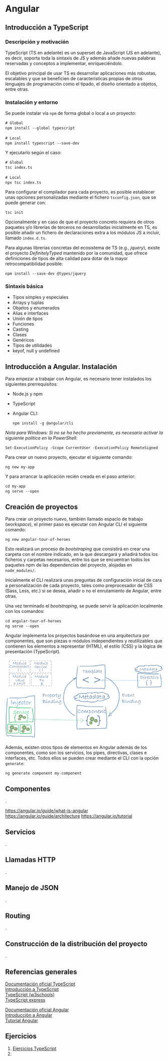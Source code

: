 # Angular

## Introducción a TypeScript

### Descripción y motivación

TypeScript (TS en adelante) es un superset de JavaScript (JS en adelante), es decir, soporta toda la sintaxis de JS y además añade nuevas palabras reservadas y conceptos a implementar, enriqueciéndolo.

El objetivo principal de usar TS es desarrollar aplicaciones más robustas, escalables y que se beneficien de características propias de otros lenguajes de programación como el tipado, el diseño orientado a objetos, entre otras.

### Instalación y entorno

Se puede instalar vía `npm` de forma global o local a un proyecto:

    # Global
    npm install --global typescript

    # Local
    npm install typescript --save-dev

Y ejecutarlo según el caso:

    # Global
    tsc index.ts

    # Local
    npx tsc index.ts

Para configurar el compilador para cada proyecto, es posible establecer unas opciones personalizadas mediante el fichero `tsconfig.json`, que se puede generar con:

    tsc init

Opcionalmente y en caso de que el proyecto concreto requiera de otros paquetes y/o librerías de terceros no desarrolladas inicialmente en TS, es posible añadir un fichero de declaraciones extra a los módulos JS a incluir, llamado `index.d.ts`.

Para algunas librerías concretas del ecosistema de TS (e.g., *jquery*), existe el proyecto *DefinitelyTyped* mantenido por la comunidad, que ofrece definiciones de tipos de alta calidad para dotar de la mayor retrocompatibilidad posible:

    npm install --save-dev @types/jquery

### Sintaxis básica

  - Tipos simples y especiales
  - Arrays y tuplas
  - Objetos y enumerados
  - Alias e interfaces
  - Unión de tipos
  - Funciones
  - Casting
  - Clases
  - Genéricos
  - Tipos de utilidades
  - keyof, null y undefined

## Introducción a Angular. Instalación

Para empezar a trabajar con Angular, es necesario tener instalados los siguientes prerrequisitos:

- Node.js y npm
- TypeScript
- Angular CLI:

      npm install -g @angular/cli

*Nota para Windows: Si no se ha hecho previamente, es necesario activar la siguiente política en la PowerShell:*

    Set-ExecutionPolicy -Scope CurrentUser -ExecutionPolicy RemoteSigned

Para crear un nuevo proyecto, ejecutar el siguiente comando:

    ng new my-app

Y para arrancar la aplicación recién creada en el paso anterior:

    cd my-app
    ng serve --open

## Creación de proyectos

Para crear un proyecto nuevo, también llamado espacio de trabajo (*workspace*), el primer paso es ejecutar con Angular CLI el siguiente comando:

    ng new angular-tour-of-heroes

Esto realizará un proceso de *bootstraping* que consistirá en crear una carpeta con el nombre indicado, en la que descargará y añadirá todos los ficheros y carpetas necesarios, entre los que se encuentran todos los paquetes npm de las dependencias del proyecto, alojadas en `node_modules/`.

Inicialmente el CLI realizará unas preguntas de configuración inicial de cara a personalización de cada proyecto, tales como preprocesador de CSS (Sass, Less, etc.) si se desea, añadir o no el enrutamiento de Angular, entre otras.

Una vez terminado el *bootstraping*, se puede servir la aplicación localmente con los comandos:

    cd angular-tour-of-heroes
    ng serve --open

Angular implementa los proyectos basándose en una arquitectura por componentes, que son piezas o módulos independientes y reutilizables que contienen los elementos a representar (HTML), el estilo (CSS) y la lógica de presentación (TypeScript).

![Conceptos generales](overview.png)

Además, existen otros tipos de elementos en Angular además de los componentes, como son los servicios, los pipes, directivas, clases e interfaces, etc. Todos ellos se pueden crear mediante el CLI con la opción `generate`:

    ng generate component my-component

## Componentes

.

https://angular.io/guide/what-is-angular
https://angular.io/guide/architecture
https://angular.io/tutorial

## Servicios

.

## Llamadas HTTP

.

## Manejo de JSON

.

## Routing

.

## Construcción de la distribución del proyecto

.

## Referencias generales

[Documentación oficial TypeScript](https://www.typescriptlang.org/es/)  
[Introducción a TypeScript](https://codigofacilito.com/articulos/typescript)  
[TypeScript (w3schools)](https://www.w3schools.com/typescript/index.php)  
[TypeScript express](https://www.typescript.express/)

[Documentación oficial Angular](https://angular.io/docs)  
[Introducción a Angular](https://angular.io/guide/architecture)  
[Tutorial Angular](https://angular.io/tutorial/tour-of-heroes)  
[]()

## Ejercicios

1. [Ejercicios TypeScript](https://www.w3schools.com/typescript/typescript_exercises.php)  
2. 